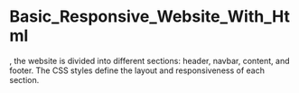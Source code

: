 # Basic_Responsive_Website_With_Html
, the website is divided into different sections: header, navbar, content, and footer. The CSS styles define the layout and responsiveness of each section.
